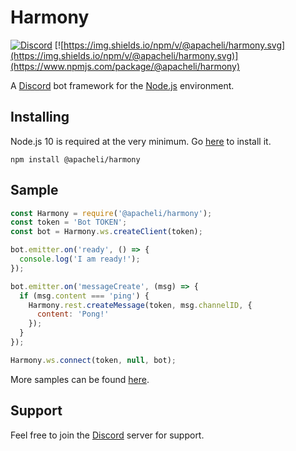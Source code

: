 # Harmony
[![Discord](https://canary.discordapp.com/api/guilds/536724303522299925/widget.png?style=shield)](https://discord.gg/rNPmCBR)
[![https://img.shields.io/npm/v/@apacheli/harmony.svg](https://img.shields.io/npm/v/@apacheli/harmony.svg)](https://www.npmjs.com/package/@apacheli/harmony)

A [Discord](https://discordapp.com/) bot framework for the [Node.js](https://nodejs.org/) environment.

## Installing
Node.js 10 is required at the very minimum. Go [here](https://nodejs.org/) to install it.
```
npm install @apacheli/harmony
```

## Sample
```js
const Harmony = require('@apacheli/harmony');
const token = 'Bot TOKEN';
const bot = Harmony.ws.createClient(token);

bot.emitter.on('ready', () => {
  console.log('I am ready!');
});

bot.emitter.on('messageCreate', (msg) => {
  if (msg.content === 'ping') {
    Harmony.rest.createMessage(token, msg.channelID, {
      content: 'Pong!'
    });
  }
});

Harmony.ws.connect(token, null, bot);
```
More samples can be found [here](https://github.com/Apacheli/Harmony/tree/rewrite/samples).

## Support
Feel free to join the [Discord](https://discord.gg/rNPmCBR) server for support.
